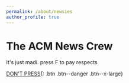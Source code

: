 ```yaml
---
permalink: /about/newsies
author_profile: true
---
```


# The ACM News Crew

It's just madi. press F to pay respects

[DON'T PRESS](/news/you-broke-it){: .btn .btn--danger .btn--x-large}
